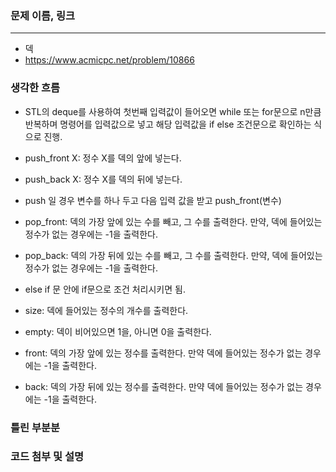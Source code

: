 ### 문제 이름, 링크
---
- 덱
- https://www.acmicpc.net/problem/10866

### 생각한 흐름
- STL의 deque를 사용하여 첫번째 입력값이 들어오면 while 또는 for문으로 n만큼 반복하며 명령어를 입력값으로 넣고 해당 입력값을 if else 조건문으로 확인하는 식으로 진행.

- push_front X: 정수 X를 덱의 앞에 넣는다.
- push_back X: 정수 X를 덱의 뒤에 넣는다.
- push 일 경우 변수를 하나 두고 다음 입력 값을 받고 push_front(변수)

- pop_front: 덱의 가장 앞에 있는 수를 빼고, 그 수를 출력한다. 만약, 덱에 들어있는 정수가 없는 경우에는 -1을 출력한다.
- pop_back: 덱의 가장 뒤에 있는 수를 빼고, 그 수를 출력한다. 만약, 덱에 들어있는 정수가 없는 경우에는 -1을 출력한다.
- else if 문 안에 if문으로 조건 처리시키면 됨.

- size: 덱에 들어있는 정수의 개수를 출력한다.
- empty: 덱이 비어있으면 1을, 아니면 0을 출력한다.
- front: 덱의 가장 앞에 있는 정수를 출력한다. 만약 덱에 들어있는 정수가 없는 경우에는 -1을 출력한다.
- back: 덱의 가장 뒤에 있는 정수를 출력한다. 만약 덱에 들어있는 정수가 없는 경우에는 -1을 출력한다.

### 틀린 부분분



### 코드 첨부 및 설명
